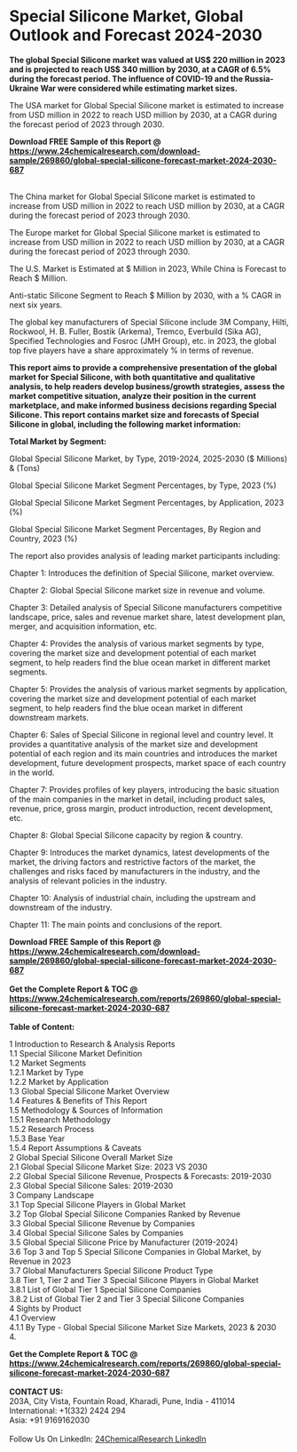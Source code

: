 <h1>Special Silicone Market, Global Outlook and Forecast 2024-2030</h1><p><strong>The global Special Silicone market was valued at US$ 220 million in 2023 and is projected to reach US$ 340 million by 2030, at a CAGR of 6.5% during the forecast period. The influence of COVID-19 and the Russia-Ukraine War were considered while estimating market sizes.</strong></p><p>
</p><p>The USA market for Global Special Silicone market is estimated to increase from USD million in 2022 to reach USD million by 2030, at a CAGR during the forecast period of 2023 through 2030.</p><div><b>Download FREE Sample of this Report @ 
            <a href="https://www.24chemicalresearch.com/download-sample/269860/global-special-silicone-forecast-market-2024-2030-687">
            https://www.24chemicalresearch.com/download-sample/269860/global-special-silicone-forecast-market-2024-2030-687</a></b></div><br><p>
</p><p>The China market for Global Special Silicone market is estimated to increase from USD million in 2022 to reach USD million by 2030, at a CAGR during the forecast period of 2023 through 2030.</p><p>
</p><p>The Europe market for Global Special Silicone market is estimated to increase from USD million in 2022 to reach USD million by 2030, at a CAGR during the forecast period of 2023 through 2030.</p><p>
</p><p>The U.S. Market is Estimated at $ Million in 2023, While China is Forecast to Reach $ Million.</p><p>
Anti-static Silicone Segment to Reach $ Million by 2030, with a % CAGR in next six years.</p><p>
The global key manufacturers of Special Silicone include 3M Company, Hilti, Rockwool, H. B. Fuller, Bostik (Arkema), Tremco, Everbuild (Sika AG), Specified Technologies and Fosroc (JMH Group), etc. in 2023, the global top five players have a share approximately % in terms of revenue.</p><p>
<strong>This report aims to provide a comprehensive presentation of the global market for Special Silicone, with both quantitative and qualitative analysis, to help readers develop business/growth strategies, assess the market competitive situation, analyze their position in the current marketplace, and make informed business decisions regarding Special Silicone. This report contains market size and forecasts of Special Silicone in global, including the following market information:</strong></p><p>
</p><p>
<strong>Total Market by Segment:</strong></p><p>
Global Special Silicone Market, by Type, 2019-2024, 2025-2030 ($ Millions) &amp; (Tons)</p><p>
Global Special Silicone Market Segment Percentages, by Type, 2023 (%)</p><p>
</p><p>
Global Special Silicone Market Segment Percentages, by Application, 2023 (%)</p><p>
</p><p>
Global Special Silicone Market Segment Percentages, By Region and Country, 2023 (%)</p><p>
</p><p>
The report also provides analysis of leading market participants including:</p><p>
</p><p>
</p><p>
Chapter 1: Introduces the definition of Special Silicone, market overview.</p><p>
Chapter 2: Global Special Silicone market size in revenue and volume.</p><p>
Chapter 3: Detailed analysis of Special Silicone manufacturers competitive landscape, price, sales and revenue market share, latest development plan, merger, and acquisition information, etc.</p><p>
Chapter 4: Provides the analysis of various market segments by type, covering the market size and development potential of each market segment, to help readers find the blue ocean market in different market segments.</p><p>
Chapter 5: Provides the analysis of various market segments by application, covering the market size and development potential of each market segment, to help readers find the blue ocean market in different downstream markets.</p><p>
Chapter 6: Sales of Special Silicone in regional level and country level. It provides a quantitative analysis of the market size and development potential of each region and its main countries and introduces the market development, future development prospects, market space of each country in the world.</p><p>
Chapter 7: Provides profiles of key players, introducing the basic situation of the main companies in the market in detail, including product sales, revenue, price, gross margin, product introduction, recent development, etc.</p><p>
Chapter 8: Global Special Silicone capacity by region &amp; country.</p><p>
Chapter 9: Introduces the market dynamics, latest developments of the market, the driving factors and restrictive factors of the market, the challenges and risks faced by manufacturers in the industry, and the analysis of relevant policies in the industry.</p><p>
Chapter 10: Analysis of industrial chain, including the upstream and downstream of the industry.</p><p>
Chapter 11: The main points and conclusions of the report.</p><div><b>Download FREE Sample of this Report @ 
            <a href="https://www.24chemicalresearch.com/download-sample/269860/global-special-silicone-forecast-market-2024-2030-687">
            https://www.24chemicalresearch.com/download-sample/269860/global-special-silicone-forecast-market-2024-2030-687</a></b></div><br><div><b>Get the Complete Report & TOC @ 
            <a href="https://www.24chemicalresearch.com/reports/269860/global-special-silicone-forecast-market-2024-2030-687">
            https://www.24chemicalresearch.com/reports/269860/global-special-silicone-forecast-market-2024-2030-687</a></b></div><br>
            <b>Table of Content:</b><p>1 Introduction to Research & Analysis Reports<br />
    1.1 Special Silicone Market Definition<br />
    1.2 Market Segments<br />
        1.2.1 Market by Type<br />
        1.2.2 Market by Application<br />
    1.3 Global Special Silicone Market Overview<br />
    1.4 Features & Benefits of This Report<br />
    1.5 Methodology & Sources of Information<br />
        1.5.1 Research Methodology<br />
        1.5.2 Research Process<br />
        1.5.3 Base Year<br />
        1.5.4 Report Assumptions & Caveats<br />
2 Global Special Silicone Overall Market Size<br />
    2.1 Global Special Silicone Market Size: 2023 VS 2030<br />
    2.2 Global Special Silicone Revenue, Prospects & Forecasts: 2019-2030<br />
    2.3 Global Special Silicone Sales: 2019-2030<br />
3 Company Landscape<br />
    3.1 Top Special Silicone Players in Global Market<br />
    3.2 Top Global Special Silicone Companies Ranked by Revenue<br />
    3.3 Global Special Silicone Revenue by Companies<br />
    3.4 Global Special Silicone Sales by Companies<br />
    3.5 Global Special Silicone Price by Manufacturer (2019-2024)<br />
    3.6 Top 3 and Top 5 Special Silicone Companies in Global Market, by Revenue in 2023<br />
    3.7 Global Manufacturers Special Silicone Product Type<br />
    3.8 Tier 1, Tier 2 and Tier 3 Special Silicone Players in Global Market<br />
        3.8.1 List of Global Tier 1 Special Silicone Companies<br />
        3.8.2 List of Global Tier 2 and Tier 3 Special Silicone Companies<br />
4 Sights by Product<br />
    4.1 Overview<br />
        4.1.1 By Type - Global Special Silicone Market Size Markets, 2023 & 2030<br />
        4.</p><div><b>Get the Complete Report & TOC @ 
            <a href="https://www.24chemicalresearch.com/reports/269860/global-special-silicone-forecast-market-2024-2030-687">
            https://www.24chemicalresearch.com/reports/269860/global-special-silicone-forecast-market-2024-2030-687</a></b></div><br><b>CONTACT US:</b><br>
            203A, City Vista, Fountain Road, Kharadi, Pune, India - 411014<br>
            International: +1(332) 2424 294<br>
            Asia: +91 9169162030 <br><br>
            Follow Us On LinkedIn: <a href="https://www.linkedin.com/company/24chemicalresearch/">24ChemicalResearch LinkedIn</a>